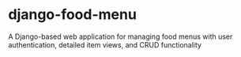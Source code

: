 # django-food-menu
A Django-based web application for managing food menus with user authentication, detailed item views, and CRUD functionality
